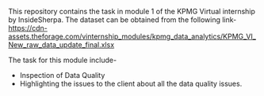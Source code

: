 This repository contains the task in module 1 of the KPMG Virtual internship by InsideSherpa.
The dataset can be obtained from the following link-https://cdn-assets.theforage.com/vinternship_modules/kpmg_data_analytics/KPMG_VI_New_raw_data_update_final.xlsx

The task for this module include-
<ul>
  <li>Inspection of Data Quality</li> 
  <li>Highlighting the issues to the client about all the data quality issues.</li>
</ul>
